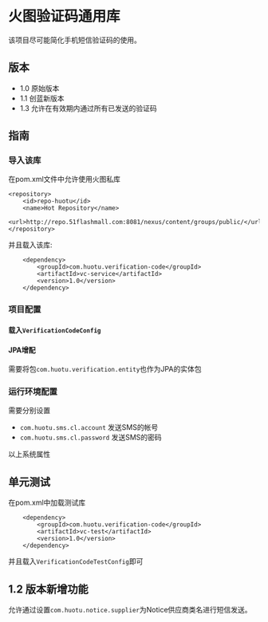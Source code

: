 # 火图验证码通用库
该项目尽可能简化手机短信验证码的使用。

## 版本
* 1.0 原始版本
* 1.1 创蓝新版本
* 1.3 允许在有效期内通过所有已发送的验证码

## 指南
### 导入该库
在pom.xml文件中允许使用火图私库

    <repository>
        <id>repo-huotu</id>
        <name>Hot Repository</name>
        <url>http://repo.51flashmall.com:8081/nexus/content/groups/public/</url>
    </repository>

并且载入该库:

		<dependency>
			<groupId>com.huotu.verification-code</groupId>
			<artifactId>vc-service</artifactId>
			<version>1.0</version>
		</dependency>

### 项目配置
#### 载入`VerificationCodeConfig`
#### JPA增配
需要将包`com.huotu.verification.entity`也作为JPA的实体包
### 运行环境配置
需要分别设置
* `com.huotu.sms.cl.account` 发送SMS的帐号
* `com.huotu.sms.cl.password` 发送SMS的密码

以上系统属性

## 单元测试
在pom.xml中加载测试库

        <dependency>
            <groupId>com.huotu.verification-code</groupId>
            <artifactId>vc-test</artifactId>
            <version>1.0</version>
        </dependency>

并且载入`VerificationCodeTestConfig`即可

## 1.2 版本新增功能
允许通过设置`com.huotu.notice.supplier`为Notice供应商类名进行短信发送。